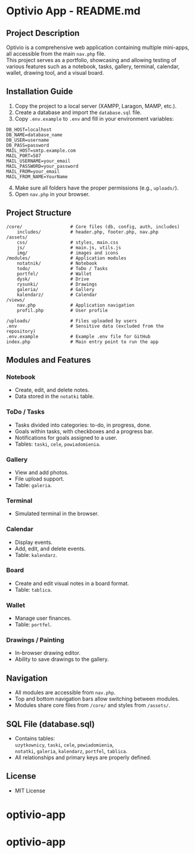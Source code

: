 # Optivio App - README.md

## Project Description

Optivio is a comprehensive web application containing multiple mini-apps, all accessible from the main `nav.php` file.  
This project serves as a portfolio, showcasing and allowing testing of various features such as a notebook, tasks, gallery, terminal, calendar, wallet, drawing tool, and a visual board.

## Installation Guide

1. Copy the project to a local server (XAMPP, Laragon, MAMP, etc.).
2. Create a database and import the `database.sql` file.
3. Copy `.env.example` to `.env` and fill in your environment variables:

```
DB_HOST=localhost
DB_NAME=database_name
DB_USER=username
DB_PASS=password
MAIL_HOST=smtp.example.com
MAIL_PORT=587
MAIL_USERNAME=your_email
MAIL_PASSWORD=your_password
MAIL_FROM=your_email
MAIL_FROM_NAME=YourName
```

4. Make sure all folders have the proper permissions (e.g., `uploads/`).
5. Open `nav.php` in your browser.

## Project Structure

```
/core/                  # Core files (db, config, auth, includes)
    includes/           # header.php, footer.php, nav.php
/assets/
    css/                # styles, main.css
    js/                 # main.js, utils.js
    img/                # images and icons
/modules/               # Application modules
    notatnik/           # Notebook
    todo/               # ToDo / Tasks
    portfel/            # Wallet
    dysk/               # Drive
    rysunki/            # Drawings
    galeria/            # Gallery
    kalendarz/          # Calendar
/views/
    nav.php             # Application navigation
    profil.php          # User profile 

/uploads/               # Files uploaded by users
.env                    # Sensitive data (excluded from the repository)
.env.example            # Example .env file for GitHub
index.php               # Main entry point to run the app
```

## Modules and Features

### Notebook
* Create, edit, and delete notes.
* Data stored in the `notatki` table.

### ToDo / Tasks
* Tasks divided into categories: to-do, in progress, done.
* Goals within tasks, with checkboxes and a progress bar.
* Notifications for goals assigned to a user.
* Tables: `taski`, `cele`, `powiadomienia`.

### Gallery
* View and add photos.
* File upload support.
* Table: `galeria`.

### Terminal
* Simulated terminal in the browser.

### Calendar
* Display events.
* Add, edit, and delete events.
* Table: `kalendarz`.

### Board
* Create and edit visual notes in a board format.
* Table: `tablica`.

### Wallet
* Manage user finances.
* Table: `portfel`.

### Drawings / Painting
* In-browser drawing editor.
* Ability to save drawings to the gallery.

## Navigation
* All modules are accessible from `nav.php`.
* Top and bottom navigation bars allow switching between modules.
* Modules share core files from `/core/` and styles from `/assets/`.

## SQL File (database.sql)
* Contains tables:  
  `uzytkownicy`, `taski`, `cele`, `powiadomienia`,  
  `notatki`, `galeria`, `kalendarz`, `portfel`, `tablica`.
* All relationships and primary keys are properly defined.

## License
* MIT License

# optivio-app
# optivio-app
